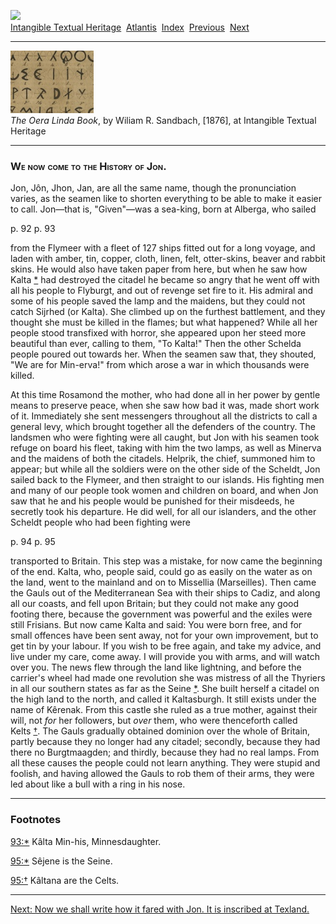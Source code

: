 [![](../../cdshop/ithlogo.png)](../../index)  
[Intangible Textual Heritage](../../index)  [Atlantis](../index) 
[Index](index)  [Previous](olb26)  [Next](olb28) 

------------------------------------------------------------------------

[![](img/tease.jpg)](index)  
*The Oera Linda Book*, by Wiliam R. Sandbach, \[1876\], at Intangible
Textual Heritage

------------------------------------------------------------------------

### <span class="smallcaps">We now come to the History of Jon.</span>

Jon, Jôn, Jhon, Jan, are all the same name, though the pronunciation
varies, as the seamen like to shorten everything to be able to make it
easier to call. Jon—that is, "Given"—was a sea-king, born at Alberga,
who sailed

<span id="page_92">p. 92</span> <span id="page_93">p. 93</span>

from the Flymeer with a fleet of 127 ships fitted out for a long voyage,
and laden with amber, tin, copper, cloth, linen, felt, otter-skins,
beaver and rabbit skins. He would also have taken paper from here, but
when he saw how Kalta <span id="fr_33"></span>[\*](#fn_33) had destroyed
the citadel he became so angry that he went off with all his people to
Flyburgt, and out of revenge set fire to it. His admiral and some of his
people saved the lamp and the maidens, but they could not catch Sijrhed
(or Kalta). She climbed up on the furthest battlement, and they thought
she must be killed in the flames; but what happened? While all her
people stood transfixed with horror, she appeared upon her steed more
beautiful than ever, calling to them, "To Kalta!" Then the other Schelda
people poured out towards her. When the seamen saw that, they shouted,
"We are for Min-erva!" from which arose a war in which thousands were
killed.

At this time Rosamond the mother, who had done all in her power by
gentle means to preserve peace, when she saw how bad it was, made short
work of it. Immediately she sent messengers throughout all the districts
to call a general levy, which brought together all the defenders of the
country. The landsmen who were fighting were all caught, but Jon with
his seamen took refuge on board his fleet, taking with him the two
lamps, as well as Minerva and the maidens of both the citadels. Helprik,
the chief, summoned him to appear; but while all the soldiers were on
the other side of the Scheldt, Jon sailed back to the Flymeer, and then
straight to our islands. His fighting men and many of our people took
women and children on board, and when Jon saw that he and his people
would be punished for their misdeeds, he secretly took his departure. He
did well, for all our islanders, and the other Scheldt people who had
been fighting were

<span id="page_94">p. 94</span> <span id="page_95">p. 95</span>

transported to Britain. This step was a mistake, for now came the
beginning of the end. Kalta, who, people said, could go as easily on the
water as on the land, went to the mainland and on to Missellia
(Marseilles). Then came the Gauls out of the Mediterranean Sea with
their ships to Cadiz, and along all our coasts, and fell upon Britain;
but they could not make any good footing there, because the government
was powerful and the exiles were still Frisians. But now came Kalta and
said: You were born free, and for small offences have been sent away,
not for your own improvement, but to get tin by your labour. If you wish
to be free again, and take my advice, and live under my care, come away.
I will provide you with arms, and will watch over you. The news flew
through the land like lightning, and before the carrier's wheel had made
one revolution she was mistress of all the Thyriers in all our southern
states as far as the Seine <span id="fr_34"></span>[\*](#fn_34). She
built herself a citadel on the high land to the north, and called it
Kaltasburgh. It still exists under the name of Kêrenak. From this castle
she ruled as a true mother, against their will, not *for* her followers,
but *over* them, who were thenceforth called Kelts <span
id="fr_35"></span>[†](#fn_35). The Gauls gradually obtained dominion
over the whole of Britain, partly because they no longer had any
citadel; secondly, because they had there no Burgtmaagden; and thirdly,
because they had no real lamps. From all these causes the people could
not learn anything. They were stupid and foolish, and having allowed the
Gauls to rob them of their arms, they were led about like a bull with a
ring in his nose.

------------------------------------------------------------------------

### Footnotes

<span id="fn_33"></span>[93:\*](olb27.htm#fr_33) Kâlta Min-his,
Minnesdaughter.

<span id="fn_34"></span>[95:\*](olb27.htm#fr_34) Sêjene is the Seine.

<span id="fn_35"></span>[95:†](olb27.htm#fr_35) Kâltana are the Celts.

------------------------------------------------------------------------

[Next: Now we shall write how it fared with Jon. It is inscribed at
Texland.](olb28)
